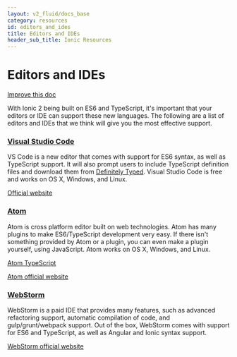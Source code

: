 ```yaml
---
layout: v2_fluid/docs_base
category: resources
id: editors_and_ides
title: Editors and IDEs
header_sub_title: Ionic Resources
---
```



# Editors and IDEs

<a class="improve-v2-docs" href='https://github.com/driftyco/ionic-site/edit/master/docs/v2/resources/editors_and_ides/index.md'>
  Improve this doc
</a>

<p>
With Ionic 2 being built on ES6 and TypeScript, it's important that your editors or IDE can support these new languages.
The following are a list of editors and IDEs that we think will give you the most effective support.
</p>


<section id="code">
  <h3>
    <a href="#code">Visual Studio Code</a>
    </h3>
  <p>VS Code is a new editor that comes with support for ES6 syntax, as well as TypeScript support. It will also prompt users to include TypeScript definition files and download them from <a href="http://definitelytyped.org/">Definitely Typed</a>. Visual Studio Code is free and works on OS X, Windows, and Linux.</p>
  <p><a href="https://code.visualstudio.com/">Official website</a></p>
  </h3>

</section>

<section id="atom">
<h3><a href="#atom">Atom</a></h3>
<p>Atom is cross platform editor built on web technologies. Atom has many plugins to make ES6/TypeScript development very easy. If there isn't something provided by Atom or a plugin, you can even make a plugin yourself, using JavaScript. Atom works on OS X, Windows, and Linux.</p>
<p><a href="https://atom.io/packages/atom-typescript">Atom TypeScript</a></p>
<p><a href="https://atom.io/">Atom official website</a></p>
</section>

<section id="webstorm">
  <h3><a href="#webstorm">WebStorm</a></h3>

<p>WebStorm is a paid IDE that provides many features, such as advanced refactoring support, automatic compilation of code, and gulp/grunt/webpack support. Out of the box, WebStorm comes with support for ES6 and TypeScript, as well as Angular and Ionic syntax support.</p>
<p><a href="https://www.jetbrains.com/webstorm/">WebStorm official website</a></p>
</section>

<script>
$(document).ready(function() {
  $(function () {

      var setHash = function(urlHash) {
        window.location.hash = (urlHash);
        currentHash = urlHash;
      };

      var currentHash = "#"
      $(document).scroll(function () {
          $('section').each(function () {
              var top = window.pageYOffset;
              var distance = top - $(this).offset().top;
              var hash = '#' + $(this).attr('id');
              if (distance < 20 && distance > -20 && currentHash != hash) {
                setHash(hash);
              }
          });
      });
  });
});
</script>
